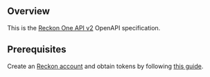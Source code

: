 ## Overview

This is the [Reckon One API v2](https://developer.reckon.com/api-details#api=reckon-one-api-v2) OpenAPI specification.
## Prerequisites

  Create an [Reckon account](https://developer.reckon.com) and obtain tokens by following [this guide](https://developer.reckon.com/get-started).
